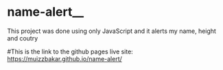 # name-alert__
This project was done using only JavaScript and it alerts my name, height and coutry

#This is the link to the github pages live site: https://muizzbakar.github.io/name-alert/
